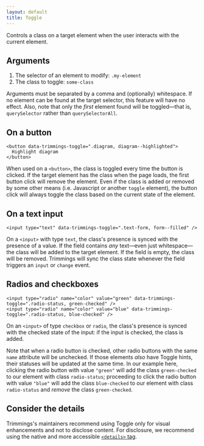 ```yaml
---
layout: default
title: Toggle
---
```

Controls a class on a target element when the user interacts with the current element.

## Arguments

1. The selector of an element to modify: `.my-element`
2. The class to toggle: `some-class`

Arguments must be separated by a comma and (optionally) whitespace. If no element can be found at the target selector, this feature will have no effect. Also, note that only the _first_ element found will be toggled—that is, `querySelector` rather than `querySelectorAll`.

## On a button

    <button data-trimmings-toggle=".diagram, diagram--highlighted">
      Highlight diagram
    </button>

When used on a `<button>`, the class is toggled every time the button is clicked. If the target element has the class when the page loads, the first button click will remove the element. Even if the class is added or removed by some other means (i.e. Javascript or another `toggle` element), the button click will always toggle the class based on the current state of the element.

## On a text input

    <input type="text" data-trimmings-toggle=".text-form, form--filled" />

On a `<input>` with type `text`, the class's presence is synced with the presence of a value. If the field contains _any_ text—even just whitespace—the class will be added to the target element. If the field is empty, the class will be removed. Trimmings will sync the class state whenever the field triggers an `input` or `change` event.

## Radios and checkboxes

    <input type="radio" name="color" value="green" data-trimmings-toggle=".radio-status, green-checked" />
    <input type="radio" name="color" value="blue" data-trimmings-toggle=".radio-status, blue-checked" />

On an `<input>` of type `checkbox` or `radio`, the class's presence is synced with the checked state of the input: if the input is checked, the class is added.

Note that when a radio button is checked, other radio buttons with the same `name` attribute will be unchecked. If those elements _also_ have Toggle hints, their statuses will be updated at the same time. In our example here, clicking the radio button with value `"green"` will add the class `green-checked` to our element with class `radio-status`; proceeding to click the radio button with value `"blue"` will add the class `blue-checked` to our element with class `radio-status` and _remove_ the class `green-checked`.

## Consider the details

Trimmings's maintainers recommend using Toggle only for visual enhancements and not to disclose content. For disclosure, we recommend using the native and more accessible [`<details>` tag](https://developer.mozilla.org/en-US/docs/Web/HTML/Element/details).
